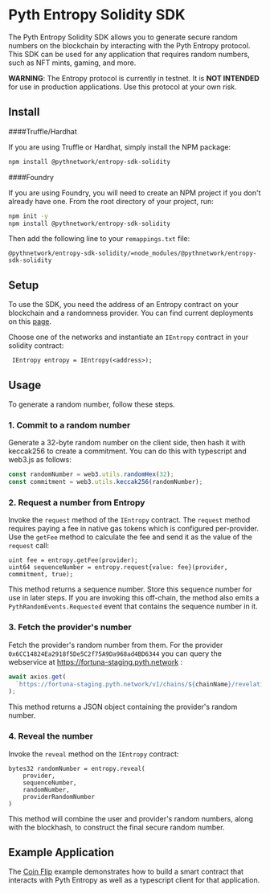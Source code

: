 # Pyth Entropy Solidity SDK

The Pyth Entropy Solidity SDK allows you to generate secure random numbers on the blockchain by
interacting with the Pyth Entropy protocol.
This SDK can be used for any application that requires random numbers, such as NFT mints, gaming, and more.

**WARNING**: The Entropy protocol is currently in testnet. It is **NOT INTENDED** for use in production applications.
Use this protocol at your own risk.

## Install

####Truffle/Hardhat

If you are using Truffle or Hardhat, simply install the NPM package:

```bash
npm install @pythnetwork/entropy-sdk-solidity
```

####Foundry

If you are using Foundry, you will need to create an NPM project if you don't already have one.
From the root directory of your project, run:

```bash
npm init -y
npm install @pythnetwork/entropy-sdk-solidity
```

Then add the following line to your `remappings.txt` file:

```text
@pythnetwork/entropy-sdk-solidity/=node_modules/@pythnetwork/entropy-sdk-solidity
```

## Setup

To use the SDK, you need the address of an Entropy contract on your blockchain and a randomness provider.
You can find current deployments on this [page](https://docs.pyth.network/documentation/entropy/evm).

Choose one of the networks and instantiate an `IEntropy` contract in your solidity contract:

```solidity
 IEntropy entropy = IEntropy(<address>);
```

## Usage

To generate a random number, follow these steps.

### 1. Commit to a random number

Generate a 32-byte random number on the client side, then hash it with keccak256 to create a commitment.
You can do this with typescript and web3.js as follows:

```typescript
const randomNumber = web3.utils.randomHex(32);
const commitment = web3.utils.keccak256(randomNumber);
```

### 2. Request a number from Entropy

Invoke the `request` method of the `IEntropy` contract.
The `request` method requires paying a fee in native gas tokens which is configured per-provider.
Use the `getFee` method to calculate the fee and send it as the value of the `request` call:

```solidity
uint fee = entropy.getFee(provider);
uint64 sequenceNumber = entropy.request{value: fee}(provider, commitment, true);
```

This method returns a sequence number. Store this sequence number for use in later steps.
If you are invoking this off-chain, the method also emits a `PythRandomEvents.Requested` event that contains the sequence number in it.

### 3. Fetch the provider's number

Fetch the provider's random number from them.
For the provider `0x6CC14824Ea2918f5De5C2f75A9Da968ad4BD6344` you can query the webservice at https://fortuna-staging.pyth.network :

```typescript
await axios.get(
  `https://fortuna-staging.pyth.network/v1/chains/${chainName}/revelations/${sequenceNumber}`
);
```

This method returns a JSON object containing the provider's random number.

### 4. Reveal the number

Invoke the `reveal` method on the `IEntropy` contract:

```solidity
bytes32 randomNumber = entropy.reveal(
    provider,
    sequenceNumber,
    randomNumber,
    providerRandomNumber
)
```

This method will combine the user and provider's random numbers, along with the blockhash, to construct the final secure random number.

## Example Application

The [Coin Flip](https://github.com/pyth-network/pyth-crosschain/tree/main/target_chains/ethereum/examples/coin_flip) example demonstrates how to build a smart contract that
interacts with Pyth Entropy as well as a typescript client for that application.
